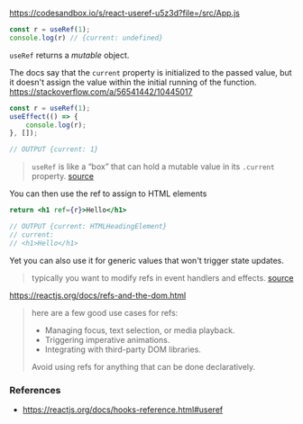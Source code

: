 https://codesandbox.io/s/react-useref-u5z3d?file=/src/App.js

```jsx
const r = useRef(1);
console.log(r) // {current: undefined}
```

`useRef` returns a _mutable_ object.

The docs say that the `current` property is initialized to the passed value, but it doesn't assign the value within the initial running of the function. https://stackoverflow.com/a/56541442/10445017

```jsx
const r = useRef(1);
useEffect(() => {
	console.log(r);
}, []);

// OUTPUT {current: 1}
```

> `useRef` is like a “box” that can hold a mutable value in its `.current` property. [source](https://reactjs.org/docs/hooks-reference.html#useref)

You can then use the ref to assign to HTML elements

```jsx
return <h1 ref={r}>Hello</h1>

// OUTPUT {current: HTMLHeadingElement}
// current: 
// <h1>Hello</h1>

```

Yet you can also use it for generic values that won't trigger state updates.

> typically you want to modify refs in event handlers and effects. [source](https://reactjs.org/docs/hooks-faq.html#is-there-something-like-instance-variables)


https://reactjs.org/docs/refs-and-the-dom.html

> here are a few good use cases for refs:
> 
> -   Managing focus, text selection, or media playback.
> -   Triggering imperative animations.
> -   Integrating with third-party DOM libraries.
> 
> Avoid using refs for anything that can be done declaratively.

### References

- https://reactjs.org/docs/hooks-reference.html#useref
